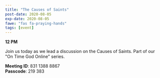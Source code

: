 ```yaml
---
title: "The Causes of Saints"
post-date: 2020-08-05
exp-date: 2020-08-05
fawe: "fas fa-praying-hands"
tags: [event]
---
```

**12 PM**

Join us today as we lead a discussion on the Causes of Saints. Part of our "On Time God Online" series.

<p class="text-danger"><b>Meeting ID</b>: 831 1388 8867
<br>
<b>Passcode</b>: 219 383
</p>